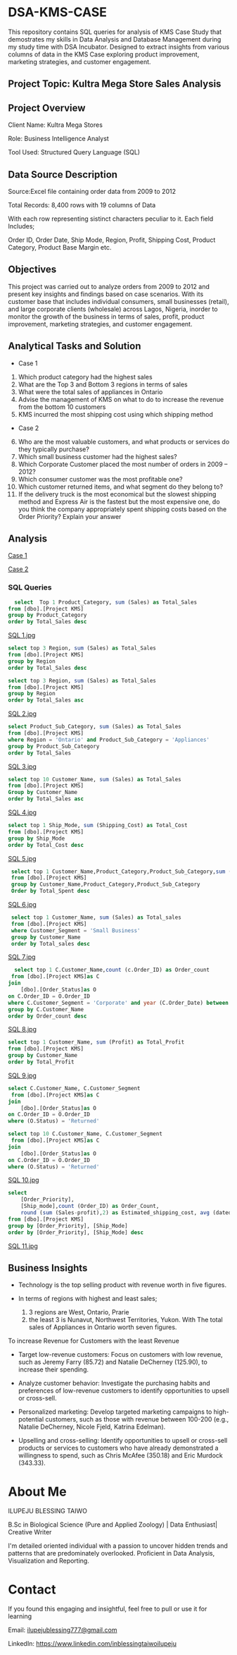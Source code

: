  # DSA-KMS-CASE
This repository contains SQL queries for analysis of KMS Case Study that demostrates my skills in Data Analysis and Database Management during my study time with DSA Incubator. Designed to extract insights from various columns of data in the KMS Case exploring product improvement, marketing strategies, and customer engagement.

## Project Topic: Kultra Mega Store Sales Analysis

## Project Overview

Client Name: Kultra Mega Stores

Role: Business Intelligence Analyst

Tool Used: Structured Query Language (SQL)

## Data Source Description

Source:Excel file containing order data from 2009 to 2012

Total Records: 8,400 rows with 19 columns of Data

With each row representing sistinct characters peculiar to it. Each field Includes;

Order ID, Order Date, Ship Mode, Region, Profit, Shipping Cost, Product Category, Product Base Margin etc.

## Objectives

This project was carried out to analyze orders from 2009 to 2012 and present key insights and findings based on case scenarios. With its customer base that includes individual consumers, small businesses (retail), and large corporate clients (wholesale) across Lagos, Nigeria, inorder to monitor the growth of the business in terms of sales, profit, product improvement, marketing strategies, and customer engagement. 

## Analytical Tasks and Solution
- Case 1
1. Which product category had the highest sales
2. What are the Top 3 and Bottom 3 regions in terms of sales
3. What were the total sales of appliances in Ontario
4. Advise the management of KMS on what to do to increase the revenue from the bottom 
10 customers 
5. KMS incurred the most shipping cost using which shipping method
  
- Case 2
6. Who are the most valuable customers, and what products or services do they typically 
purchase? 
7. Which small business customer had the highest sales? 
8. Which Corporate Customer placed the most number of orders in 2009 – 2012? 
9. Which consumer customer was the most profitable one? 
10. Which customer returned items, and what segment do they belong to? 
11. If the delivery truck is the most economical but the slowest shipping method and Express Air is the fastest but the most expensive one, do you think the company appropriately spent shipping costs based on the Order Priority? Explain your answer 

## Analysis

[Case 1](https://drive.google.com/drive/folders/16YNyBzrZp_kKI-44dbIFc2P6AiYvxZFQ?usp=drive_link)

[Case 2](https://drive.google.com/drive/folders/139Joa5ktCntJUJWMMZFVHXVjkl7tZsq6?usp=drive_link)

### SQL Queries

 ```  SQL
   select  Top 1 Product_Category, sum (Sales) as Total_Sales
from [dbo].[Project KMS]
group by Product_Category
order by Total_Sales desc 

```

[SQL 1.jpg](https://drive.google.com/file/d/1Nc7YxO8lQAWm0wUZEk-URVapcC6OraEe/view?usp=drive_link)

```  SQL
select top 3 Region, sum (Sales) as Total_Sales
from [dbo].[Project KMS]
group by Region
order by Total_Sales desc

select top 3 Region, sum (Sales) as Total_Sales
from [dbo].[Project KMS]
group by Region
order by Total_Sales asc

```

[SQL 2.jpg](https://drive.google.com/file/d/1OzIuOfztdJ-yUEkpm_FIhob1vyLPGwAm/view?usp=drive_link)

```  SQL
select Product_Sub_Category, sum (Sales) as Total_Sales
from [dbo].[Project KMS]
where Region = 'Ontario' and Product_Sub_Category = 'Appliances'  
group by Product_Sub_Category
order by Total_Sales

```

[SQL 3.jpg](https://drive.google.com/file/d/1CldAL9KcXWOdu-sl-DYHeNlOX0tQMS4l/view?usp=drive_link)


``` SQL
select top 10 Customer_Name, sum (Sales) as Total_Sales
from [dbo].[Project KMS]
Group by Customer_Name
order by Total_Sales asc

```

[SQL 4.jpg](https://drive.google.com/file/d/1jYi8uO3Fhy5d3b4nlOsH8Nv9hyOIrdrX/view?usp=drive_link)

```  SQL
select top 1 Ship_Mode, sum (Shipping_Cost) as Total_Cost
from [dbo].[Project KMS]
group by Ship_Mode
order by Total_Cost desc

```

[SQL 5.jpg](https://drive.google.com/file/d/1RuQprzUCn1lgzy27DkT-pWkZpFlVZ9k6/view?usp=drive_link)


```  SQL
 select top 1 Customer_Name,Product_Category,Product_Sub_Category,sum (Sales) as Total_Spent
 from [dbo].[Project KMS]
 group by Customer_Name,Product_Category,Product_Sub_Category
 Order by Total_Spent desc

```

[SQL 6.jpg](https://drive.google.com/file/d/1yy8TqASmy4cmBYNVMnNnu6fa3r0mVWUQ/view?usp=drive_link)


```  SQL
 select top 1 Customer_Name, sum (Sales) as Total_sales
 from [dbo].[Project KMS]
 where Customer_Segment = 'Small Business'
 group by Customer_Name
 order by Total_sales desc

```

[SQL 7.jpg](https://drive.google.com/file/d/10sWtPcpYT0PFCq62L0W55r4fm-8GE7S_/view?usp=drive_link)


```  SQL
  select top 1 C.Customer_Name,count (c.Order_ID) as Order_count
 from [dbo].[Project KMS]as C
join 
	[dbo].[Order_Status]as O
on C.Order_ID = O.Order_ID
where C.Customer_Segment = 'Corporate' and year (C.Order_Date) between 2009 and 2012
group by C.Customer_Name
order by Order_count desc

```

[SQL 8.jpg](https://drive.google.com/file/d/1MqrQpqTldtR-mq6yqRgzRTnJJ0zaEXtT/view?usp=drive_link)

```  SQL
select top 1 Customer_Name, sum (Profit) as Total_Profit
from [dbo].[Project KMS]
group by Customer_Name
order by Total_Profit

```

[SQL 9.jpg](https://drive.google.com/file/d/1hOu69-Fc-7CbSWs22gEgAUAjXyuLzj9b/view?usp=drive_link)

```  SQL
select C.Customer_Name, C.Customer_Segment
 from [dbo].[Project KMS]as C
join 
	[dbo].[Order_Status]as O
on C.Order_ID = O.Order_ID
where (O.Status) = 'Returned'

select top 10 C.Customer_Name, C.Customer_Segment
 from [dbo].[Project KMS]as C
join 
	[dbo].[Order_Status]as O
on C.Order_ID = O.Order_ID
where (O.Status) = 'Returned'

```

[SQL 10.jpg](https://drive.google.com/file/d/1-kcZvY1FWrm2vnPTdAVWNS-mcSTHDdFI/view?usp=drive_link)

```  SQL
select 
	[Order_Priority],
	[Ship_mode],count (Order_ID) as Order_Count,
	round (sum (Sales-profit),2) as Estimated_shipping_cost, avg (datediff(day,[Order_Date],[Ship_Date])) as avg_ship_days
from [dbo].[Project KMS]
group by [Order_Priority], [Ship_Mode]
order by [Order_Priority], [Ship_Mode] desc

```
[SQL 11.jpg](https://drive.google.com/file/d/1yEpN_b4ElHoPnbCUGOh1VzDVCk9GQOS-/view?usp=drive_link)

## Business Insights
- Technology is the top selling product with revenue worth in five figures.

- In terms of regions with highest and least sales;
  1. 3 regions are West, Ontario, Prarie
  2. the least 3 is Nunavut, Northwest Territories, Yukon. With The total sales of Appliances in Ontario worth seven figures.

To increase Revenue for Customers with the least Revenue 
- Target low-revenue customers: Focus on customers with low revenue, such as Jeremy Farry (85.72) and Natalie DeCherney (125.90), to increase their spending.

- Analyze customer behavior: Investigate the purchasing habits and preferences of low-revenue customers to identify opportunities to upsell or cross-sell.

- Personalized marketing: Develop targeted marketing campaigns to high-potential customers, such as those with revenue between 100-200 (e.g., Natalie DeCherney, Nicole Fjeld, Katrina Edelman).

- Upselling and cross-selling: Identify opportunities to upsell or cross-sell products or services to customers who have already demonstrated a willingness to spend, such as Chris McAfee (350.18) and Eric Murdock (343.33).




# About Me

ILUPEJU BLESSING TAIWO

B.Sc in Biological Science (Pure and Applied Zoology) | Data Enthusiast| Creative Writer

I'm detailed oriented individual with a passion to uncover hidden trends and patterns that are predominately overlooked. Proficient in Data Analysis, Visualization and Reporting.

# Contact

If you found this engaging and insightful, feel free to pull or use it for learning

Email: ilupejublessing777@gmail.com

LinkedIn: https://www.linkedin.com/inblessingtaiwoilupeju
